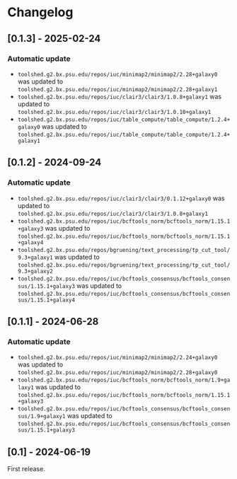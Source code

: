 # Changelog

## [0.1.3] - 2025-02-24

### Automatic update
- `toolshed.g2.bx.psu.edu/repos/iuc/minimap2/minimap2/2.28+galaxy0` was updated to `toolshed.g2.bx.psu.edu/repos/iuc/minimap2/minimap2/2.28+galaxy1`
- `toolshed.g2.bx.psu.edu/repos/iuc/clair3/clair3/1.0.8+galaxy1` was updated to `toolshed.g2.bx.psu.edu/repos/iuc/clair3/clair3/1.0.10+galaxy1`
- `toolshed.g2.bx.psu.edu/repos/iuc/table_compute/table_compute/1.2.4+galaxy0` was updated to `toolshed.g2.bx.psu.edu/repos/iuc/table_compute/table_compute/1.2.4+galaxy1`

## [0.1.2] - 2024-09-24

### Automatic update
- `toolshed.g2.bx.psu.edu/repos/iuc/clair3/clair3/0.1.12+galaxy0` was updated to `toolshed.g2.bx.psu.edu/repos/iuc/clair3/clair3/1.0.8+galaxy1`
- `toolshed.g2.bx.psu.edu/repos/iuc/bcftools_norm/bcftools_norm/1.15.1+galaxy3` was updated to `toolshed.g2.bx.psu.edu/repos/iuc/bcftools_norm/bcftools_norm/1.15.1+galaxy4`
- `toolshed.g2.bx.psu.edu/repos/bgruening/text_processing/tp_cut_tool/9.3+galaxy1` was updated to `toolshed.g2.bx.psu.edu/repos/bgruening/text_processing/tp_cut_tool/9.3+galaxy2`
- `toolshed.g2.bx.psu.edu/repos/iuc/bcftools_consensus/bcftools_consensus/1.15.1+galaxy3` was updated to `toolshed.g2.bx.psu.edu/repos/iuc/bcftools_consensus/bcftools_consensus/1.15.1+galaxy4`

## [0.1.1] - 2024-06-28

### Automatic update
- `toolshed.g2.bx.psu.edu/repos/iuc/minimap2/minimap2/2.24+galaxy0` was updated to `toolshed.g2.bx.psu.edu/repos/iuc/minimap2/minimap2/2.28+galaxy0`
- `toolshed.g2.bx.psu.edu/repos/iuc/bcftools_norm/bcftools_norm/1.9+galaxy1` was updated to `toolshed.g2.bx.psu.edu/repos/iuc/bcftools_norm/bcftools_norm/1.15.1+galaxy3`
- `toolshed.g2.bx.psu.edu/repos/iuc/bcftools_consensus/bcftools_consensus/1.9+galaxy1` was updated to `toolshed.g2.bx.psu.edu/repos/iuc/bcftools_consensus/bcftools_consensus/1.15.1+galaxy3`

## [0.1] - 2024-06-19

First release.
